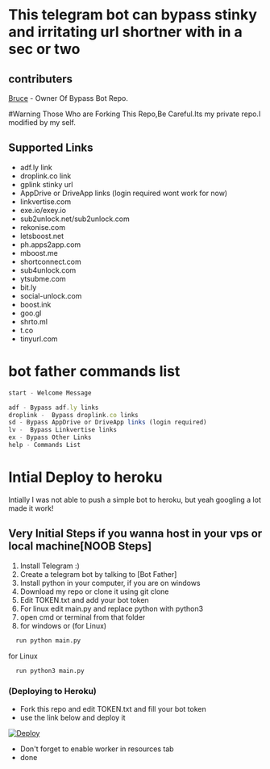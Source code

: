 # This telegram bot can bypass stinky and irritating url shortner with in a sec or two


## contributers
[Bruce](https://Brooklyn888@github.com) - Owner Of Bypass Bot Repo.

#Warning
Those Who are Forking This Repo,Be Careful.Its my private repo.I modified by my self.


## Supported Links
- adf.ly link
- droplink.co link
- gplink stinky url
- AppDrive or DriveApp links (login required wont work for now)
- linkvertise.com
- exe.io/exey.io
- sub2unlock.net/sub2unlock.com
- rekonise.com
- letsboost.net
- ph.apps2app.com
- mboost.me
- shortconnect.com
- sub4unlock.com
- ytsubme.com
- bit.ly
- social-unlock.com
- boost.ink
- goo.gl
- shrto.ml
- t.co
- tinyurl.com

# bot father commands list
```javascript
start - Welcome Message

adf - Bypass adf.ly links
droplink -  Bypass droplink.co links
sd - Bypass AppDrive or DriveApp links (login required)
lv -  Bypass Linkvertise links
ex - Bypass Other Links
help - Commands List
```

# Intial Deploy to heroku
Intially I was not able to push a simple bot to heroku, but yeah googling a lot made it work!

## Very Initial Steps if you wanna host in your vps or local machine[NOOB Steps]

1. Install Telegram :)
2. Create a telegram bot by talking to [Bot Father]
3. Install python in your computer, if you are on windows 
4. Download my repo or clone it using git clone
5. Edit TOKEN.txt and add your bot token
6. For linux edit main.py and replace python with python3
7. open cmd or terminal from that folder
8. for windows or  (for Linux)

```bash
  run python main.py
```
for Linux
```bash
  run python3 main.py
```

### (Deploying to Heroku)
- Fork this repo and edit TOKEN.txt and fill your bot token
- use the link below and deploy it

[![Deploy](https://www.herokucdn.com/deploy/button.svg)](https://heroku.com/deploy?template=https://github.com/Pradarsh01/BYPASS-BOT-1)

- Don't forget to enable worker in resources tab
- done


